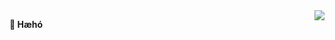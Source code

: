   <img align="right" src="https://raw.githubusercontent.com/Saevar2000/Saevar2000/master/hello.gif" />
  
**🐰 Hæhó**
